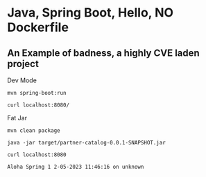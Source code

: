 # Java, Spring Boot, Hello, NO Dockerfile

## An Example of badness, a highly CVE laden project

Dev Mode

```
mvn spring-boot:run

```

```
curl localhost:8080/
```

Fat Jar

```
mvn clean package

java -jar target/partner-catalog-0.0.1-SNAPSHOT.jar

curl localhost:8080

Aloha Spring 1 2-05-2023 11:46:16 on unknown
```

